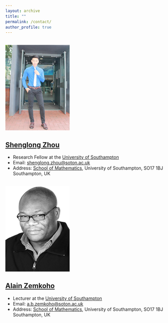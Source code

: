 ```yaml
---
layout: archive
title: ""   
permalink: /contact/
author_profile: true
---
```

 
<br/><img src='/images/slzhou.jpg'>

 [Shenglong Zhou](https://shenglongzhou.github.io)
 ---
* Research Fellow at the [University of Southampton](https://www.southampton.ac.uk/)
* Email: shenglong.zhou@soton.ac.uk
* Address: [School of Mathematics](https://www.southampton.ac.uk/maths), University of Southampton,  SO17 1BJ Southampton, UK 

<br/><img src='/images/zem.png'> 

[Alain Zemkoho](http://www.southampton.ac.uk/~abz1e14/)
---
* Lecturer at the [University of Southampton](https://www.southampton.ac.uk/)
* Email: a.b.zemkoho@soton.ac.uk 
* Address: [School of Mathematics](https://www.southampton.ac.uk/maths), University of Southampton,  SO17 1BJ Southampton, UK
